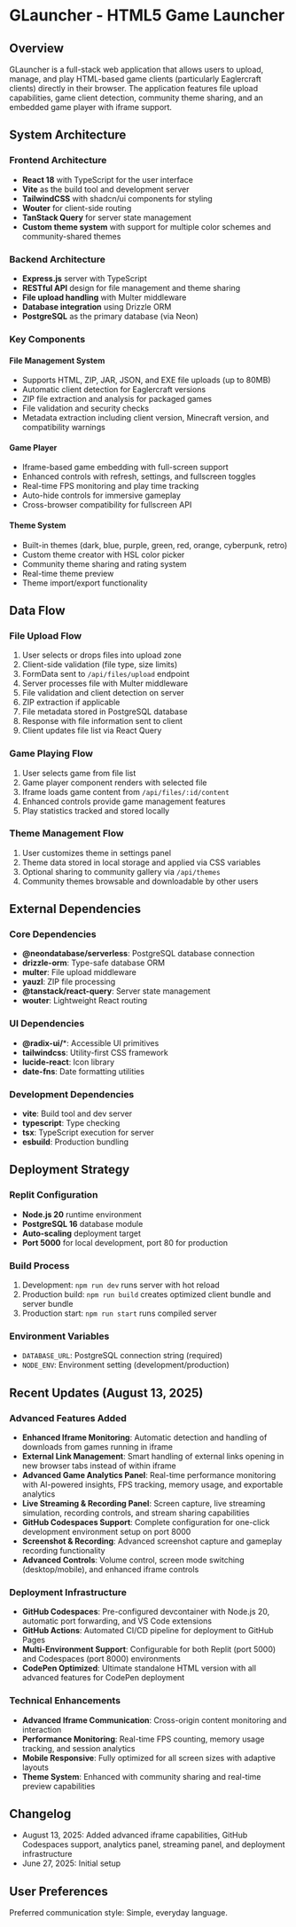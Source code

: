 # GLauncher - HTML5 Game Launcher

## Overview

GLauncher is a full-stack web application that allows users to upload, manage, and play HTML-based game clients (particularly Eaglercraft clients) directly in their browser. The application features file upload capabilities, game client detection, community theme sharing, and an embedded game player with iframe support.

## System Architecture

### Frontend Architecture
- **React 18** with TypeScript for the user interface
- **Vite** as the build tool and development server
- **TailwindCSS** with shadcn/ui components for styling
- **Wouter** for client-side routing
- **TanStack Query** for server state management
- **Custom theme system** with support for multiple color schemes and community-shared themes

### Backend Architecture
- **Express.js** server with TypeScript
- **RESTful API** design for file management and theme sharing
- **File upload handling** with Multer middleware
- **Database integration** using Drizzle ORM
- **PostgreSQL** as the primary database (via Neon)

### Key Components

#### File Management System
- Supports HTML, ZIP, JAR, JSON, and EXE file uploads (up to 80MB)
- Automatic client detection for Eaglercraft versions
- ZIP file extraction and analysis for packaged games
- File validation and security checks
- Metadata extraction including client version, Minecraft version, and compatibility warnings

#### Game Player
- Iframe-based game embedding with full-screen support
- Enhanced controls with refresh, settings, and fullscreen toggles
- Real-time FPS monitoring and play time tracking
- Auto-hide controls for immersive gameplay
- Cross-browser compatibility for fullscreen API

#### Theme System
- Built-in themes (dark, blue, purple, green, red, orange, cyberpunk, retro)
- Custom theme creator with HSL color picker
- Community theme sharing and rating system
- Real-time theme preview
- Theme import/export functionality

## Data Flow

### File Upload Flow
1. User selects or drops files into upload zone
2. Client-side validation (file type, size limits)
3. FormData sent to `/api/files/upload` endpoint
4. Server processes file with Multer middleware
5. File validation and client detection on server
6. ZIP extraction if applicable
7. File metadata stored in PostgreSQL database
8. Response with file information sent to client
9. Client updates file list via React Query

### Game Playing Flow
1. User selects game from file list
2. Game player component renders with selected file
3. Iframe loads game content from `/api/files/:id/content`
4. Enhanced controls provide game management features
5. Play statistics tracked and stored locally

### Theme Management Flow
1. User customizes theme in settings panel
2. Theme data stored in local storage and applied via CSS variables
3. Optional sharing to community gallery via `/api/themes`
4. Community themes browsable and downloadable by other users

## External Dependencies

### Core Dependencies
- **@neondatabase/serverless**: PostgreSQL database connection
- **drizzle-orm**: Type-safe database ORM
- **multer**: File upload middleware
- **yauzl**: ZIP file processing
- **@tanstack/react-query**: Server state management
- **wouter**: Lightweight React routing

### UI Dependencies
- **@radix-ui/***: Accessible UI primitives
- **tailwindcss**: Utility-first CSS framework
- **lucide-react**: Icon library
- **date-fns**: Date formatting utilities

### Development Dependencies
- **vite**: Build tool and dev server
- **typescript**: Type checking
- **tsx**: TypeScript execution for server
- **esbuild**: Production bundling

## Deployment Strategy

### Replit Configuration
- **Node.js 20** runtime environment
- **PostgreSQL 16** database module
- **Auto-scaling** deployment target
- **Port 5000** for local development, port 80 for production

### Build Process
1. Development: `npm run dev` runs server with hot reload
2. Production build: `npm run build` creates optimized client bundle and server bundle
3. Production start: `npm run start` runs compiled server

### Environment Variables
- `DATABASE_URL`: PostgreSQL connection string (required)
- `NODE_ENV`: Environment setting (development/production)

## Recent Updates (August 13, 2025)

### Advanced Features Added
- **Enhanced Iframe Monitoring**: Automatic detection and handling of downloads from games running in iframe
- **External Link Management**: Smart handling of external links opening in new browser tabs instead of within iframe
- **Advanced Game Analytics Panel**: Real-time performance monitoring with AI-powered insights, FPS tracking, memory usage, and exportable analytics
- **Live Streaming & Recording Panel**: Screen capture, live streaming simulation, recording controls, and stream sharing capabilities
- **GitHub Codespaces Support**: Complete configuration for one-click development environment setup on port 8000
- **Screenshot & Recording**: Advanced screenshot capture and gameplay recording functionality
- **Advanced Controls**: Volume control, screen mode switching (desktop/mobile), and enhanced iframe controls

### Deployment Infrastructure
- **GitHub Codespaces**: Pre-configured devcontainer with Node.js 20, automatic port forwarding, and VS Code extensions
- **GitHub Actions**: Automated CI/CD pipeline for deployment to GitHub Pages
- **Multi-Environment Support**: Configurable for both Replit (port 5000) and Codespaces (port 8000) environments
- **CodePen Optimized**: Ultimate standalone HTML version with all advanced features for CodePen deployment

### Technical Enhancements
- **Advanced Iframe Communication**: Cross-origin content monitoring and interaction
- **Performance Monitoring**: Real-time FPS counting, memory usage tracking, and session analytics
- **Mobile Responsive**: Fully optimized for all screen sizes with adaptive layouts
- **Theme System**: Enhanced with community sharing and real-time preview capabilities

## Changelog
- August 13, 2025: Added advanced iframe capabilities, GitHub Codespaces support, analytics panel, streaming panel, and deployment infrastructure
- June 27, 2025: Initial setup

## User Preferences

Preferred communication style: Simple, everyday language.